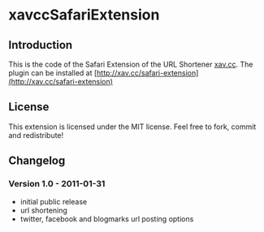 # xavccSafariExtension

## Introduction

This is the code of the Safari Extension of the URL Shortener [xav.cc](http://xav.cc/). The plugin can be installed at [http://xav.cc/safari-extension](http://xav.cc/safari-extension)

## License

This extension is licensed under the MIT license. Feel free to fork, commit and redistribute!

## Changelog

### Version 1.0 - 2011-01-31
 * initial public release
 * url shortening
 * twitter, facebook and blogmarks url posting options